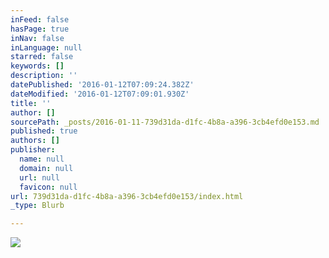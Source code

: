 ```yaml
---
inFeed: false
hasPage: true
inNav: false
inLanguage: null
starred: false
keywords: []
description: ''
datePublished: '2016-01-12T07:09:24.382Z'
dateModified: '2016-01-12T07:09:01.930Z'
title: ''
author: []
sourcePath: _posts/2016-01-11-739d31da-d1fc-4b8a-a396-3cb4efd0e153.md
published: true
authors: []
publisher:
  name: null
  domain: null
  url: null
  favicon: null
url: 739d31da-d1fc-4b8a-a396-3cb4efd0e153/index.html
_type: Blurb

---
```

![](https://s3-us-west-2.amazonaws.com/the-grid-img/p/360451ece3dc1145abd82ca3f47c2d3e18ba2639.jpg)